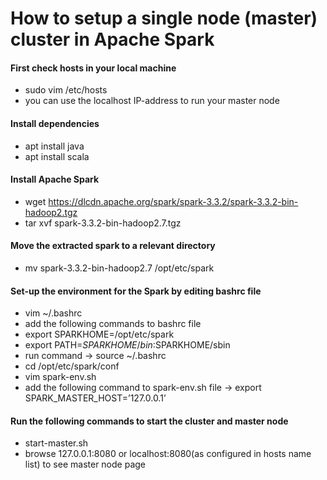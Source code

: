 # How to setup a single node (master) cluster in Apache Spark

#### First check hosts in your local machine
- sudo vim /etc/hosts
- you can use the localhost IP-address to run your master node

#### Install dependencies
- apt install java
- apt install scala

#### Install Apache Spark
- wget https://dlcdn.apache.org/spark/spark-3.3.2/spark-3.3.2-bin-hadoop2.tgz
- tar xvf spark-3.3.2-bin-hadoop2.7.tgz

#### Move the extracted spark to a relevant directory
- mv spark-3.3.2-bin-hadoop2.7 /opt/etc/spark

#### Set-up the environment for the Spark by editing bashrc file
- vim ~/.bashrc
- add the following commands to bashrc file
- export SPARKHOME=/opt/etc/spark
- export PATH=$SPARKHOME/bin:$SPARKHOME/sbin
- run command -> source ~/.bashrc
- cd /opt/etc/spark/conf
- vim spark-env.sh
- add the following command to spark-env.sh file → export SPARK_MASTER_HOST=’127.0.0.1’

#### Run the following commands to start the cluster and master node
- start-master.sh
- browse 127.0.0.1:8080 or localhost:8080(as configured in hosts name list) to see master node page

